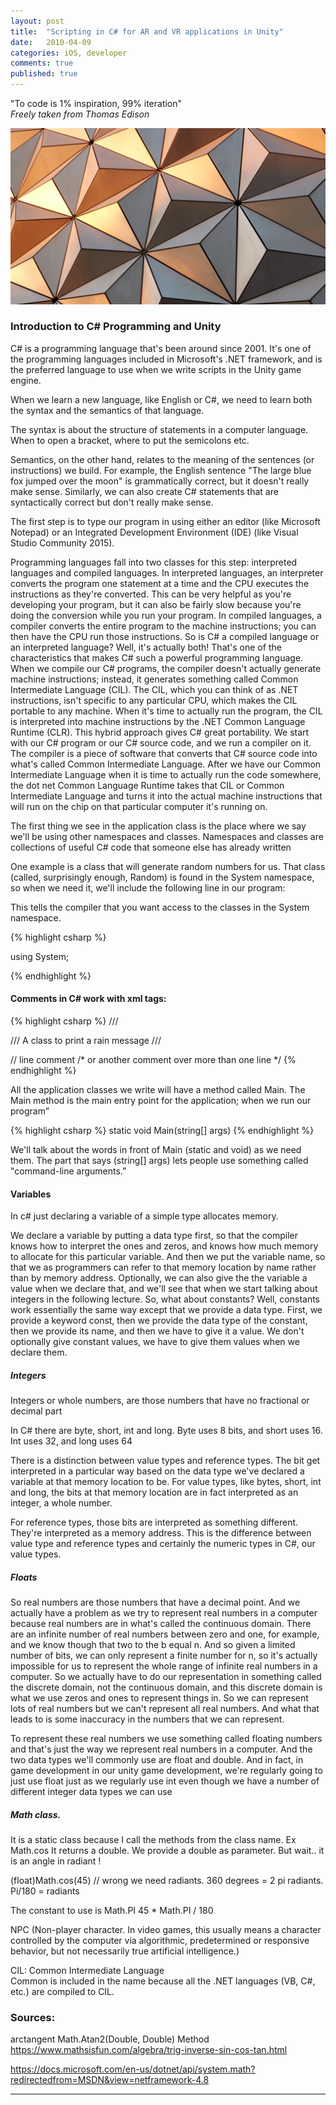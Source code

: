 ```yaml
---
layout: post
title:  "Scripting in C# for AR and VR applications in Unity"
date:   2010-04-09
categories: iOS, developer
comments: true
published: true
---
```



<div class="message">
"To code is 1% inspiration, 99% iteration" 
<br><cite>Freely taken from Thomas Edison</cite>
</div>

![image](/assets/img/CSharpScriptingPost.jpg)

### Introduction to C# Programming and Unity
 
C# is a programming language that's been around since 2001.
It's one of the programming languages included in Microsoft's .NET framework, and is the preferred language to use when we write scripts in the Unity game engine. 

When we learn a new language, like English or C#, we need to learn both the syntax and the semantics of that language. 

The syntax is about the structure of statements in a computer language. 
When to open a bracket, where to put the semicolons etc.

Semantics, on the other hand, relates to the meaning of the sentences (or instructions) we build. For example, the English sentence "The large blue fox jumped over the moon" is grammatically correct, but it doesn't really make sense. 
Similarly, we can also create C# statements that are syntactically correct but don't really make sense.

The first step is to type our program in using either an editor (like Microsoft Notepad) or an Integrated Development Environment (IDE) (like Visual Studio Community 2015). 

Programming languages fall into two classes for this step: interpreted languages and compiled languages. 
In interpreted languages, an interpreter converts the program one statement at a time and the CPU executes the instructions as they're converted. This can be very helpful as you're developing your program, but it can also be fairly slow because you're doing the conversion while you run your program. 
In compiled languages, a compiler converts the entire program to the machine instructions; you can then have the CPU run those instructions.
So is C# a compiled language or an interpreted language? Well, it's actually both! That's one of the characteristics that makes C# such a powerful programming language. 
When we compile our C# programs, the compiler doesn't actually generate machine instructions; instead, it generates something called Common Intermediate Language (CIL). 
The CIL, which you can think of as .NET instructions, isn't specific to any particular CPU, which makes the CIL portable to any machine. 
When it's time to actually run the program, the CIL is interpreted into machine instructions by the .NET Common Language Runtime (CLR). This hybrid approach gives C# great portability.
We start with our C# program or our C# source code, and we run a compiler on it. 
The compiler is a piece of software that converts that C# source code into what's called Common Intermediate Language. 
After we have our Common Intermediate Language when it is time to actually run the code somewhere, the dot net Common Language Runtime takes that CIL or Common Intermediate Language and turns it into the actual machine instructions that will run on the chip on that particular computer it's running on.

The first thing we see in the application class is the place where we say we'll be using other namespaces and classes. Namespaces and classes are collections of useful C# code that someone else has already written

One example is a class that will generate random numbers for us. That class (called, surprisingly enough, Random) is found in the System namespace, so when we need it, we'll include the following line in our program:

This tells the compiler that you want access to the classes in the System namespace.

{% highlight csharp %}

using System;

{% endhighlight %}







#### Comments in C# work with xml tags:

{% highlight csharp %}
/// <summary>
/// A class to print a rain message
/// </summary>

// line comment
/* or another comment over more than one line 
*/
{% endhighlight %}



All the application classes we write will have a method called Main. The Main method is the main entry point for the application; when we run our program”

{% highlight csharp %}
static void Main(string[] args)
{% endhighlight %}

We'll talk about the words in front of Main (static and void) as we need them. The part that says (string[] args) lets people use something called "command-line arguments.”

#### Variables

In c# just declaring a variable of a simple type allocates memory.

We declare a variable by putting a data type first, so that the compiler knows how to interpret the ones and zeros, and knows how much memory to allocate for this particular variable. And then we put the variable name, so that we as programmers can refer to that memory location by name rather than by memory address. Optionally, we can also give the the variable a value when we declare that, and we'll see that when we start talking about integers in the following lecture. 
So, what about constants? Well, constants work essentially the same way except that we provide a data type. First, we provide a keyword const, then we provide the data type of the constant, then we provide its name, and then we have to give it a value. We don't optionally give constant values, we have to give them values when we declare them.

##### Integers

Integers or whole numbers, are those numbers that have no fractional or decimal part

In C# there are byte, short, int and long.
Byte uses 8 bits, and short uses 16. Int uses 32, and long uses 64

There is a distinction between value types and reference types. 
The bit get interpreted in a particular way based on the data type we've declared a variable at that memory location to be. For value types, like bytes, short, int and long, the bits at that memory location are in fact interpreted as an integer, a whole number.

For reference types, those bits are interpreted as something different. They're interpreted as a memory address. 
This is the difference between value type and reference types and certainly the numeric types in C#, our value types.

##### Floats

So real numbers are those numbers that have a decimal point. And we actually have a problem as we try to represent real numbers in a computer because real numbers are in what's called the continuous domain. There are an infinite number of real numbers between zero and one, for example, and we know though that two to the b equal n. And so given a limited number of bits, we can only represent a finite number for n, so it's actually impossible for us to represent the whole range of infinite real numbers in a computer. So we actually have to do our representation in something called the discrete domain, not the continuous domain, and this discrete domain is what we use zeros and ones to represent things in. So we can represent lots of real numbers but we can't represent all real numbers. And what that leads to is some inaccuracy in the numbers that we can represent. 

To represent these real numbers we use something called floating numbers and that's just the way we represent real numbers in a computer. And the two data types we'll commonly use are float and double. And in fact, in game development in our unity game development, we're regularly going to just use float just as we regularly use int even though we have a number of different integer data types we can use

##### Math class. 

It is a static class because I call the methods from the class name. Ex Math.cos
It returns a double. We provide a double as parameter. But wait.. it is an angle in radiant !

(float)Math.cos(45)  		// wrong we need radiants.
360 degrees = 2 pi radiants.
Pi/180 = radiants

The constant to use is Math.PI 
45 * Math.PI / 180





NPC (Non-player character. In video games, this usually means a character controlled by the computer via algorithmic, predetermined or responsive behavior, but not necessarily true artificial intelligence.)

CIL: Common Intermediate Language  
Common is included in the name because all the .NET languages (VB, C#, etc.) are compiled to CIL.







### Sources:

arctangent 
Math.Atan2(Double, Double) Method
https://www.mathsisfun.com/algebra/trig-inverse-sin-cos-tan.html

https://docs.microsoft.com/en-us/dotnet/api/system.math?redirectedfrom=MSDN&view=netframework-4.8

[]()

<hr>
